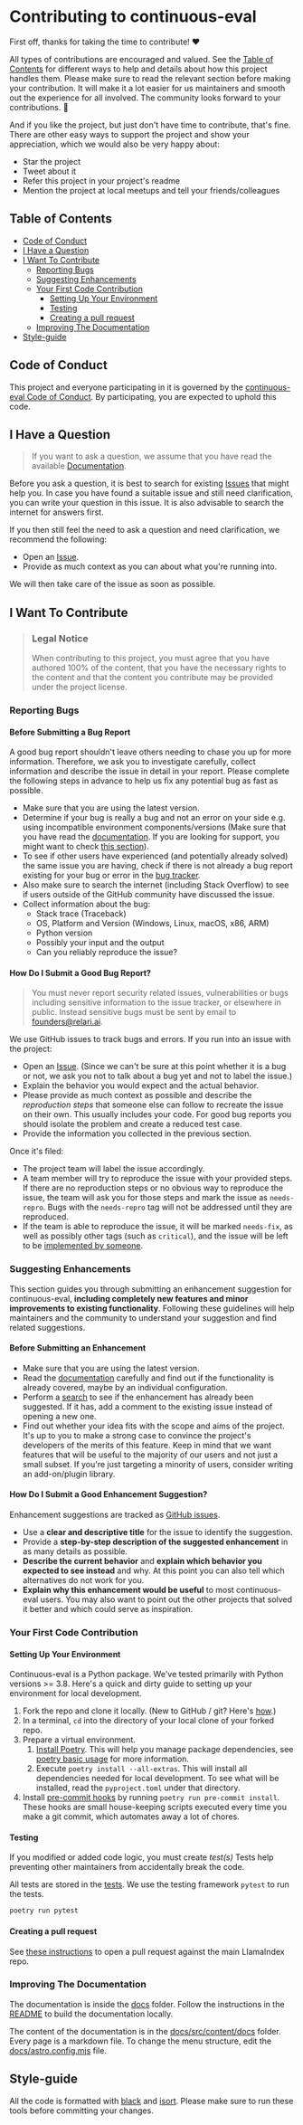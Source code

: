 <!-- omit in toc -->
# Contributing to continuous-eval

First off, thanks for taking the time to contribute! ❤️

All types of contributions are encouraged and valued. See the [Table of Contents](#table-of-contents) for different ways to help and details about how this project handles them. Please make sure to read the relevant section before making your contribution. It will make it a lot easier for us maintainers and smooth out the experience for all involved. The community looks forward to your contributions. 🎉

And if you like the project, but just don't have time to contribute, that's fine. There are other easy ways to support the project and show your appreciation, which we would also be very happy about:

- Star the project
- Tweet about it
- Refer this project in your project's readme
- Mention the project at local meetups and tell your friends/colleagues

<!-- omit in toc -->
## Table of Contents

- [Code of Conduct](#code-of-conduct)
- [I Have a Question](#i-have-a-question)
- [I Want To Contribute](#i-want-to-contribute)
  - [Reporting Bugs](#reporting-bugs)
  - [Suggesting Enhancements](#suggesting-enhancements)
  - [Your First Code Contribution](#your-first-code-contribution)
    - [Setting Up Your Environment](#setting-up-your-environment)
    - [Testing](#testing)
    - [Creating a pull request](#creating-a-pull-request)
  - [Improving The Documentation](#improving-the-documentation)
- [Style-guide](#style-guide)

## Code of Conduct

This project and everyone participating in it is governed by the
[continuous-eval Code of Conduct](https://github.com/relari-ai/continuous-evalblob/master/CODE_OF_CONDUCT.md).
By participating, you are expected to uphold this code.

## I Have a Question

> If you want to ask a question, we assume that you have read the available [Documentation](https://docs.relari.ai/).

Before you ask a question, it is best to search for existing [Issues](https://github.com/relari-ai/continuous-eval/issues) that might help you. 
In case you have found a suitable issue and still need clarification, you can write your question in this issue.
It is also advisable to search the internet for answers first.

If you then still feel the need to ask a question and need clarification, we recommend the following:

- Open an [Issue](https://github.com/relari-ai/continuous-eval/issues/new).
- Provide as much context as you can about what you're running into.

We will then take care of the issue as soon as possible.

## I Want To Contribute

> ### Legal Notice <!-- omit in toc -->
> When contributing to this project, you must agree that you have authored 100% of the content, that you have the necessary rights to the content and that the content you contribute may be provided under the project license.

### Reporting Bugs

<!-- omit in toc -->
#### Before Submitting a Bug Report

A good bug report shouldn't leave others needing to chase you up for more information.
Therefore, we ask you to investigate carefully, collect information and describe the issue in detail in your report. 
Please complete the following steps in advance to help us fix any potential bug as fast as possible.

- Make sure that you are using the latest version.
- Determine if your bug is really a bug and not an error on your side e.g. using incompatible environment components/versions (Make sure that you have read the [documentation](https://docs.relari.ai/). If you are looking for support, you might want to check [this section](#i-have-a-question)).
- To see if other users have experienced (and potentially already solved) the same issue you are having, check if there is not already a bug report existing for your bug or error in the [bug tracker](https://github.com/relari-ai/continuous-eval/issues?q=label:bug).
- Also make sure to search the internet (including Stack Overflow) to see if users outside of the GitHub community have discussed the issue.
- Collect information about the bug:
  - Stack trace (Traceback)
  - OS, Platform and Version (Windows, Linux, macOS, x86, ARM)
  - Python version
  - Possibly your input and the output
  - Can you reliably reproduce the issue?

<!-- omit in toc -->
#### How Do I Submit a Good Bug Report?

> You must never report security related issues, vulnerabilities or bugs including sensitive information to the issue tracker, or elsewhere in public. Instead sensitive bugs must be sent by email to <founders@relari.ai>.
<!-- You may add a PGP key to allow the messages to be sent encrypted as well. -->

We use GitHub issues to track bugs and errors. If you run into an issue with the project:

- Open an [Issue](https://github.com/relari-ai/continuous-eval/issues/new). (Since we can't be sure at this point whether it is a bug or not, we ask you not to talk about a bug yet and not to label the issue.)
- Explain the behavior you would expect and the actual behavior.
- Please provide as much context as possible and describe the *reproduction steps* that someone else can follow to recreate the issue on their own. This usually includes your code. For good bug reports you should isolate the problem and create a reduced test case.
- Provide the information you collected in the previous section.

Once it's filed:

- The project team will label the issue accordingly.
- A team member will try to reproduce the issue with your provided steps. If there are no reproduction steps or no obvious way to reproduce the issue, the team will ask you for those steps and mark the issue as `needs-repro`. Bugs with the `needs-repro` tag will not be addressed until they are reproduced.
- If the team is able to reproduce the issue, it will be marked `needs-fix`, as well as possibly other tags (such as `critical`), and the issue will be left to be [implemented by someone](#your-first-code-contribution).

<!-- You might want to create an issue template for bugs and errors that can be used as a guide and that defines the structure of the information to be included. If you do so, reference it here in the description. -->

### Suggesting Enhancements

This section guides you through submitting an enhancement suggestion for continuous-eval, **including completely new features and minor improvements to existing functionality**. Following these guidelines will help maintainers and the community to understand your suggestion and find related suggestions.

<!-- omit in toc -->
#### Before Submitting an Enhancement

- Make sure that you are using the latest version.
- Read the [documentation](https://docs.relari.ai/) carefully and find out if the functionality is already covered, maybe by an individual configuration.
- Perform a [search](https://github.com/relari-ai/continuous-eval/issues) to see if the enhancement has already been suggested. If it has, add a comment to the existing issue instead of opening a new one.
- Find out whether your idea fits with the scope and aims of the project. It's up to you to make a strong case to convince the project's developers of the merits of this feature. Keep in mind that we want features that will be useful to the majority of our users and not just a small subset. If you're just targeting a minority of users, consider writing an add-on/plugin library.

<!-- omit in toc -->
#### How Do I Submit a Good Enhancement Suggestion?

Enhancement suggestions are tracked as [GitHub issues](https://github.com/relari-ai/continuous-eval/issues).

- Use a **clear and descriptive title** for the issue to identify the suggestion.
- Provide a **step-by-step description of the suggested enhancement** in as many details as possible.
- **Describe the current behavior** and **explain which behavior you expected to see instead** and why. At this point you can also tell which alternatives do not work for you.
- **Explain why this enhancement would be useful** to most continuous-eval users. You may also want to point out the other projects that solved it better and which could serve as inspiration.

<!-- You might want to create an issue template for enhancement suggestions that can be used as a guide and that defines the structure of the information to be included. If you do so, reference it here in the description. -->

### Your First Code Contribution

#### Setting Up Your Environment

Continuous-eval is a Python package. We've tested primarily with Python versions >= 3.8. Here's a quick
and dirty guide to setting up your environment for local development.

1. Fork the repo and clone it locally. (New to GitHub / git? Here's [how][frk].)
2. In a terminal, `cd` into the directory of your local clone of your forked repo.
3. Prepare a virtual environment.
   1. [Install Poetry][pet]. This will help you manage package dependencies, see [poetry basic usage][bus] for more information.
   2. Execute `poetry install --all-extras`. This will install all dependencies needed for local development. To see what will be installed, read the `pyproject.toml` under that directory.
4. Install [pre-commit hooks][pch] by running `poetry run pre-commit install`. These hooks are small house-keeping scripts executed every time you make a git commit, which automates away a lot of chores.

[frk]: https://docs.github.com/en/pull-requests/collaborating-with-pull-requests/working-with-forks/fork-a-repo
[pch]: https://pre-commit.com/
[pet]: https://python-poetry.org/docs/#installation
[bus]: https://python-poetry.org/docs/basic-usage/

#### Testing

If you modified or added code logic, you must create *test(s)*
Tests help preventing other maintainers from accidentally break the code.

All tests are stored in the [tests](tests).
We use the testing framework `pytest` to run the tests.

```bash
poetry run pytest
```

#### Creating a pull request

See [these instructions](https://docs.github.com/en/pull-requests/collaborating-with-pull-requests/proposing-changes-to-your-work-with-pull-requests/creating-a-pull-request-from-a-fork)
to open a pull request against the main LlamaIndex repo.

### Improving The Documentation

The documentation is inside the [docs](/docs) folder.
Follow the instructions in the [README](/docs/README.md) to build the documentation locally.

The content of the documentation is in the [docs/src/content/docs](docs/src/content/docs) folder.
Every page is a markdown file.
To change the menu structure, edit the [docs/astro.config.mjs](docs/astro.config.mjs) file.

## Style-guide

All the code is formatted with [black](https://black.readthedocs.io/en/stable/) and [isort](https://pycqa.github.io/isort/).
Please make sure to run these tools before committing your changes.
